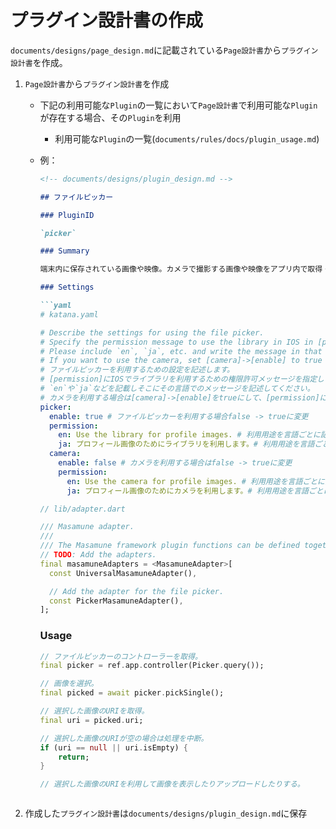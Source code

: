 # プラグイン設計書の作成

`documents/designs/page_design.md`に記載されている`Page設計書`から`プラグイン設計書`を作成。

1. `Page設計書`から`プラグイン設計書`を作成
    - 下記の利用可能な`Plugin`の一覧において`Page設計書`で利用可能な`Plugin`が存在する場合、その`Plugin`を利用
        - 利用可能な`Plugin`の一覧(`documents/rules/docs/plugin_usage.md`)
    - 例：
      ```markdown
      <!-- documents/designs/plugin_design.md -->

      ## ファイルピッカー

      ### PluginID

      `picker`

      ### Summary

      端末内に保存されている画像や映像。カメラで撮影する画像や映像をアプリ内で取得・利用する機能

      ### Settings

      ```yaml
      # katana.yaml

      # Describe the settings for using the file picker.
      # Specify the permission message to use the library in IOS in [permission].
      # Please include `en`, `ja`, etc. and write the message in that language there.
      # If you want to use the camera, set [camera]->[enable] to true and specify the permission message to use the camera in [permission].
      # ファイルピッカーを利用するための設定を記述します。
      # [permission]にIOSでライブラリを利用するための権限許可メッセージを指定します。
      # `en`や`ja`などを記載しそこにその言語でのメッセージを記述してください。
      # カメラを利用する場合は[camera]->[enable]をtrueにして、[permission]にカメラを利用するための権限許可メッセージを指定して下さい。
      picker:
        enable: true # ファイルピッカーを利用する場合false -> trueに変更
        permission:
          en: Use the library for profile images. # 利用用途を言語ごとに記載。
          ja: プロフィール画像のためにライブラリを利用します。# 利用用途を言語ごとに記載。
        camera:
          enable: false # カメラを利用する場合はfalse -> trueに変更
          permission:
            en: Use the camera for profile images. # 利用用途を言語ごとに記載。
            ja: プロフィール画像のためにカメラを利用します。# 利用用途を言語ごとに記載。
      ```

      ```dart
      // lib/adapter.dart

      /// Masamune adapter.
      ///
      /// The Masamune framework plugin functions can be defined together.
      // TODO: Add the adapters.
      final masamuneAdapters = <MasamuneAdapter>[
        const UniversalMasamuneAdapter(),

        // Add the adapter for the file picker.
        const PickerMasamuneAdapter(),
      ];
      ```

      ### Usage

      ```dart
      // ファイルピッカーのコントローラーを取得。
      final picker = ref.app.controller(Picker.query());

      // 画像を選択。
      final picked = await picker.pickSingle();

      // 選択した画像のURIを取得。
      final uri = picked.uri;

      // 選択した画像のURIが空の場合は処理を中断。
      if (uri == null || uri.isEmpty) {
          return;
      }

      // 選択した画像のURIを利用して画像を表示したりアップロードしたりする。
      ```
      ```

2. 作成した`プラグイン設計書`は`documents/designs/plugin_design.md`に保存
